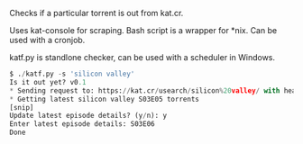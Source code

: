Checks if a particular torrent is out from kat.cr.

Uses kat-console for scraping.
Bash script is a wrapper for *nix. Can be used with a cronjob.

katf.py is standlone checker, can be used with a scheduler in Windows.

```python
$ ./katf.py -s 'silicon valley'
Is it out yet? v0.1
* Sending request to: https://kat.cr/usearch/silicon%20valley/ with headers Mozilla/5.0 (X11; Linux x86_64) AppleWebKit/537.36 (KHTML, like Gecko) Chrome/50.0.2661.102 Safari/537.36 at 2016-05-29 11:53:03
* Getting latest silicon valley S03E05 torrents
[snip]
Update latest episode details? (y/n): y
Enter latest episode details: S03E06
Done
```